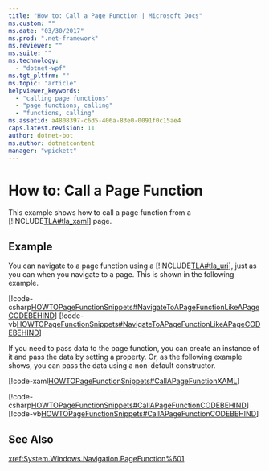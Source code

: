 ```yaml
---
title: "How to: Call a Page Function | Microsoft Docs"
ms.custom: ""
ms.date: "03/30/2017"
ms.prod: ".net-framework"
ms.reviewer: ""
ms.suite: ""
ms.technology: 
  - "dotnet-wpf"
ms.tgt_pltfrm: ""
ms.topic: "article"
helpviewer_keywords: 
  - "calling page functions"
  - "page functions, calling"
  - "functions, calling"
ms.assetid: a4808397-c6d5-406a-83e0-0091f0c15ae4
caps.latest.revision: 11
author: dotnet-bot
ms.author: dotnetcontent
manager: "wpickett"
---
```

# How to: Call a Page Function
This example shows how to call a page function from a              [!INCLUDE[TLA#tla_xaml](../../../../includes/tlasharptla-xaml-md.md)] page.  
  
## Example  
 You can navigate to a page function using a                      [!INCLUDE[TLA#tla_uri](../../../../includes/tlasharptla-uri-md.md)], just as you can when you navigate to a page. This is shown in the following example.  
  
 [!code-csharp[HOWTOPageFunctionSnippets#NavigateToAPageFunctionLikeAPageCODEBEHIND](../../../../samples/snippets/csharp/VS_Snippets_Wpf/HOWTOPageFunctionSnippets/CSharp/CallingPage.xaml.cs#navigatetoapagefunctionlikeapagecodebehind)]
 [!code-vb[HOWTOPageFunctionSnippets#NavigateToAPageFunctionLikeAPageCODEBEHIND](../../../../samples/snippets/visualbasic/VS_Snippets_Wpf/HOWTOPageFunctionSnippets/VisualBasic/CallingPage.xaml.vb#navigatetoapagefunctionlikeapagecodebehind)]  
  
 If you need to pass data to the page function, you can create an instance of it and pass the data by setting a property. Or, as the following example shows, you can pass the data using a non-default constructor.  
  
 [!code-xaml[HOWTOPageFunctionSnippets#CallAPageFunctionXAML](../../../../samples/snippets/csharp/VS_Snippets_Wpf/HOWTOPageFunctionSnippets/CSharp/CallingPage.xaml#callapagefunctionxaml)]  
  
 [!code-csharp[HOWTOPageFunctionSnippets#CallAPageFunctionCODEBEHIND](../../../../samples/snippets/csharp/VS_Snippets_Wpf/HOWTOPageFunctionSnippets/CSharp/CallingPage.xaml.cs#callapagefunctioncodebehind)]
 [!code-vb[HOWTOPageFunctionSnippets#CallAPageFunctionCODEBEHIND](../../../../samples/snippets/visualbasic/VS_Snippets_Wpf/HOWTOPageFunctionSnippets/VisualBasic/CallingPage.xaml.vb#callapagefunctioncodebehind)]  
  
## See Also  
 <xref:System.Windows.Navigation.PageFunction%601>
